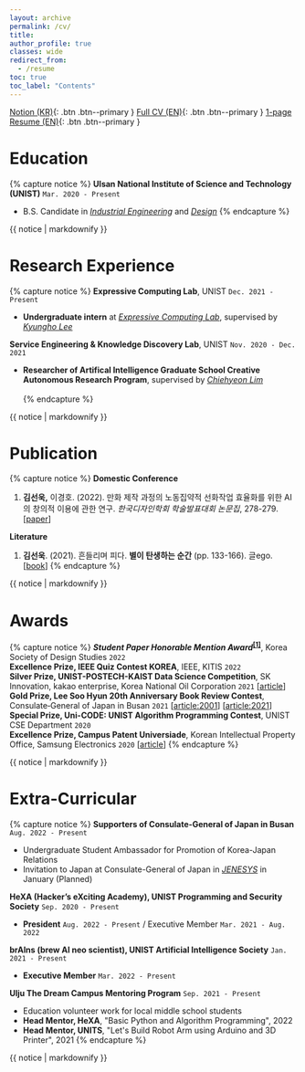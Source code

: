```yaml
---
layout: archive
permalink: /cv/
title: 
author_profile: true
classes: wide
redirect_from:
  - /resume
toc: true
toc_label: "Contents"
---
```


<a href="notion" class="btn--primary"></a>
[<i class='fas fa-cube'></i> Notion (KR)](https://5eonukkim.notion.site/){: .btn .btn--primary }
<a href="CV" class="btn--primary"></a>
[<i class='fas fa-download'></i> Full CV (EN)](../_pages/SEONUK_CV_20220801_A4.pdf){: .btn .btn--primary }
<a href="Resume" class="btn--primary"></a>
[<i class='fas fa-download'></i> 1-page Resume (EN)](../_pages/SEONUK_Resume_20220801_A4.pdf){: .btn .btn--primary }

Education
======
{% capture notice %}
__Ulsan National Institute of Science and Technology (UNIST)__ `Mar. 2020 - Present`
  * B.S. Candidate in *[Industrial Engineering](https://ie.unist.ac.kr/eng/)* and *[Design](https://design.unist.ac.kr/)*
{% endcapture %}
<div class="notice--primary" style="font: 0.85em;">{{ notice | markdownify }}</div>

Research Experience
======
{% capture notice %}
__Expressive Computing Lab__, UNIST `Dec. 2021 - Present`
  * __Undergraduate intern__ at [*Expressive Computing Lab*](https://www.klee141.com/), supervised by [*Kyungho Lee*](https://research.unist.ac.kr/post-research/%EC%9D%B4%EA%B2%BD%ED%98%B8-expc-lab/?eng)

__Service Engineering & Knowledge Discovery Lab__, UNIST `Nov. 2020 - Dec. 2021`
  * __Researcher of Artifical Intelligence Graduate School Creative Autonomous Research Program__, supervised by [*Chiehyeon Lim*](https://research.unist.ac.kr/post-research/%ec%9e%84%ec%b9%98%ed%98%84_service-engineering-knowledge-discovery/?eng)<br><br>
{% endcapture %}
<div class="notice--primary" style="font: 0.85em;">{{ notice | markdownify }}</div>

Publication
======
{% capture notice %}
__Domestic Conference__
  1. <a name="DC1"></a> **김선욱,** 이경호. (2022). 만화 제작 과정의 노동집약적 선화작업 효율화를 위한 AI의 창의적 이용에 관한 연구.
*한국디자인학회 학술발표대회 논문집*, 278-279. [[paper](https://www.dbpia.co.kr/journal/articleDetail?nodeId=NODE11073042)]

__Literature__
  1. **김선욱**. (2021). 흔들리며 피다. **별이 탄생하는 순간** (pp. 133-166). 글ego. [[book](https://www.aladin.co.kr/shop/wproduct.aspx?ItemId=272558882)]
{% endcapture %}
<div class="notice--primary" style="font: 0.85em;">{{ notice | markdownify }}</div>

Awards
======
{% capture notice %}
***Student Paper Honorable Mention Award***__<sup>[[1]](#DC1)</sup>__, Korea Society of Design Studies `2022`\
**Excellence Prize, IEEE Quiz Contest KOREA**, IEEE, KITIS `2022`\
**Silver Prize, UNIST-POSTECH-KAIST Data Science Competition**, SK Innovation, kakao enterprise, Korea National Oil Corporation `2021`
 [[article](http://news.unist.ac.kr/successful-completion-of-2021-unist-postech-kaist-data-science-competition/)]\
**Gold Prize, Lee Soo Hyun 20th Anniversary Book Review Contest**, Consulate‑General of Japan in Busan `2021` [[article:2001](https://www.donga.com/en/article/all/20011231/210363/1)] [[article:2021](https://www.donga.com/en/article/all/20210125/2393536/1)]\
**Special Prize, Uni-CODE: UNIST Algorithm Programming Contest**, UNIST CSE Department `2020`\
**Excellence Prize, Campus Patent Universiade**, Korean Intellectual Property Office, Samsung Electronics `2020` [[article](http://news.unist.ac.kr/a-team-of-unist-students-honored-at-the-2020-campus-patent-universiade-competition/)]
{% endcapture %}
<div class="notice--primary" style="font: 0.85em;">{{ notice | markdownify }}</div>

Extra-Curricular
======
{% capture notice %}
__Supporters of Consulate‑General of Japan in Busan__ `Aug. 2022 - Present`
  * Undergraduate Student Ambassador for Promotion of Korea-Japan Relations
  * Invitation to Japan at Consulate-General of Japan in [*JENESYS*](https://www.busan.kr.emb-japan.go.jp/itpr_ko/00_000457.html) in January (Planned)

__HeXA (Hacker’s eXciting Academy), UNIST Programming and Security Society__ `Sep. 2020 - Present`
  * __President__ `Aug. 2022 - Present` / Executive Member `Mar. 2021 - Aug. 2022`

__brAIns (brew AI neo scientist), UNIST Artificial Intelligence Society__ `Jan. 2021 - Present`
  * __Executive Member__ `Mar. 2022 - Present`

__Ulju The Dream Campus Mentoring Program__ `Sep. 2021 - Present`
  * Education volunteer work for local middle school students
  * __Head Mentor, HeXA__, "Basic Python and Algorithm Programming", 2022
  * __Head Mentor, UNITS__, "Let's Build Robot Arm using Arduino and 3D Printer", 2021
{% endcapture %}
<div class="notice--primary" style="font: 0.85em;">{{ notice | markdownify }}</div>
